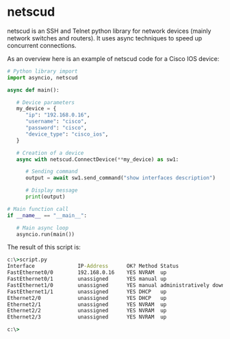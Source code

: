 # netscud

netscud is an SSH and Telnet python library for network devices (mainly network switches and routers). It uses async techniques to speed up concurrent connections.

As an overview here is an example of netscud code for a Cisco IOS device:


```python
# Python library import
import asyncio, netscud

async def main():

   # Device parameters
   my_device = {
      "ip": "192.168.0.16",
      "username": "cisco",
      "password": "cisco",
      "device_type": "cisco_ios",
   }

   # Creation of a device
   async with netscud.ConnectDevice(**my_device) as sw1:

      # Sending command
      output = await sw1.send_command("show interfaces description")

      # Display message
      print(output)

# Main function call
if __name__ == "__main__":

   # Main async loop
   asyncio.run(main())
```

The result of this script is:

```bat
c:\>script.py
Interface              IP-Address      OK? Method Status                Protocol
FastEthernet0/0        192.168.0.16    YES NVRAM  up                    up
FastEthernet0/1        unassigned      YES manual up                    up
FastEthernet1/0        unassigned      YES manual administratively down down
FastEthernet1/1        unassigned      YES DHCP   up                    up
Ethernet2/0            unassigned      YES DHCP   up                    up
Ethernet2/1            unassigned      YES NVRAM  up                    up
Ethernet2/2            unassigned      YES NVRAM  up                    up
Ethernet2/3            unassigned      YES NVRAM  up                    up

c:\>
```